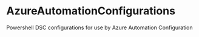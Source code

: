 # AzureAutomationConfigurations
Powershell DSC configurations for use by Azure Automation Configuration
